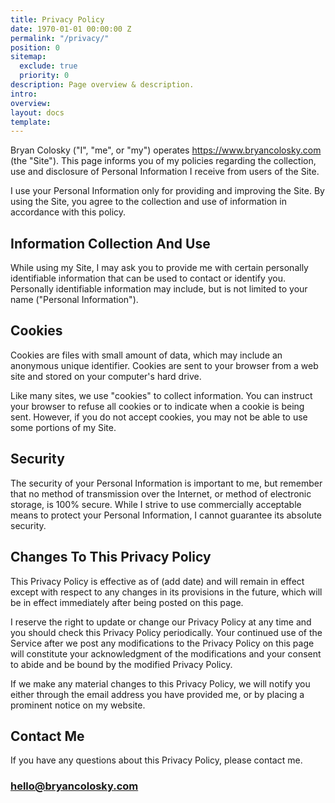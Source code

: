 ```yaml
---
title: Privacy Policy
date: 1970-01-01 00:00:00 Z
permalink: "/privacy/"
position: 0
sitemap:
  exclude: true
  priority: 0
description: Page overview & description.
intro: 
overview: 
layout: docs
template: 
---
```


Bryan Colosky ("I", "me", or "my") operates https://www.bryancolosky.com (the "Site"). This page informs you of my policies regarding the collection, use and disclosure of Personal Information I receive from users of the Site.

I use your Personal Information only for providing and improving the Site. By using the Site, you agree to the collection and use of information in accordance with this policy.

## Information Collection And Use

While using my Site, I may ask you to provide me with certain personally identifiable information that can be used to contact or identify you. Personally identifiable information may include, but is not limited to your name ("Personal Information").

## Cookies

Cookies are files with small amount of data, which may include an anonymous unique identifier. Cookies are sent to your browser from a web site and stored on your computer's hard drive.

Like many sites, we use "cookies" to collect information. You can instruct your browser to refuse all cookies or to indicate when a cookie is being sent. However, if you do not accept cookies, you may not be able to use some portions of my Site.

## Security

The security of your Personal Information is important to me, but remember that no method of transmission over the Internet, or method of electronic storage, is 100% secure. While I strive to use commercially acceptable means to protect your Personal Information, I cannot guarantee its absolute security.

## Changes To This Privacy Policy

This Privacy Policy is effective as of (add date) and will remain in effect except with respect to any changes in its provisions in the future, which will be in effect immediately after being posted on this page.

I reserve the right to update or change our Privacy Policy at any time and you should check this Privacy Policy periodically. Your continued use of the Service after we post any modifications to the Privacy Policy on this page will constitute your acknowledgment of the modifications and your consent to abide and be bound by the modified Privacy Policy.

If we make any material changes to this Privacy Policy, we will notify you either through the email address you have provided me, or by placing a prominent notice on my website.

## Contact Me

If you have any questions about this Privacy Policy, please contact me.

### hello@bryancolosky.com
